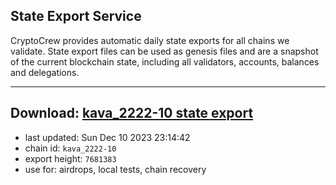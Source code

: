 ## State Export Service
CryptoCrew provides automatic daily state exports for all chains we validate. State export files can be used as genesis files and are a snapshot of the current blockchain state, including all validators, accounts, balances and delegations.

---
**Download: [kava_2222-10 state export](https://dl.ccvalidators.com/SERVICE/kava/kava_2222-10_export_7681383.json)**
---

- last updated: Sun Dec 10 2023 23:14:42
- chain id: `kava_2222-10`
- export height: `7681383`
- use for: airdrops, local tests, chain recovery
